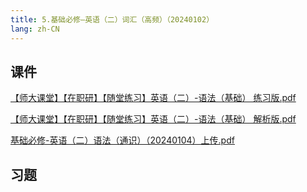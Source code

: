 ```yaml
---
title: 5.基础必修—英语（二）词汇（高频）（20240102）
lang: zh-CN
---
```



## 课件
[【师大课堂】【在职研】【随堂练习】英语（二）-语法（基础） 练习版.pdf](..%2F..%2Fpublic%2Fenglish%2F1.%E8%8B%B1%E8%AF%AD%E4%BA%8C-%E6%AD%A3%E5%BC%8F%E8%AF%BE%2F6.%E5%9F%BA%E7%A1%80%E5%BF%85%E4%BF%AE%E2%80%94%E8%8B%B1%E8%AF%AD%EF%BC%88%E4%BA%8C%EF%BC%89%E8%AF%AD%E6%B3%95%EF%BC%88%E5%9F%BA%E7%A1%80%EF%BC%89%EF%BC%8820240104%EF%BC%89%2F%E3%80%90%E5%B8%88%E5%A4%A7%E8%AF%BE%E5%A0%82%E3%80%91%E3%80%90%E5%9C%A8%E8%81%8C%E7%A0%94%E3%80%91%E3%80%90%E9%9A%8F%E5%A0%82%E7%BB%83%E4%B9%A0%E3%80%91%E8%8B%B1%E8%AF%AD%EF%BC%88%E4%BA%8C%EF%BC%89-%E8%AF%AD%E6%B3%95%EF%BC%88%E5%9F%BA%E7%A1%80%EF%BC%89%20%E7%BB%83%E4%B9%A0%E7%89%88.pdf)

[【师大课堂】【在职研】【随堂练习】英语（二）-语法（基础） 解析版.pdf](..%2F..%2Fpublic%2Fenglish%2F1.%E8%8B%B1%E8%AF%AD%E4%BA%8C-%E6%AD%A3%E5%BC%8F%E8%AF%BE%2F6.%E5%9F%BA%E7%A1%80%E5%BF%85%E4%BF%AE%E2%80%94%E8%8B%B1%E8%AF%AD%EF%BC%88%E4%BA%8C%EF%BC%89%E8%AF%AD%E6%B3%95%EF%BC%88%E5%9F%BA%E7%A1%80%EF%BC%89%EF%BC%8820240104%EF%BC%89%2F%E3%80%90%E5%B8%88%E5%A4%A7%E8%AF%BE%E5%A0%82%E3%80%91%E3%80%90%E5%9C%A8%E8%81%8C%E7%A0%94%E3%80%91%E3%80%90%E9%9A%8F%E5%A0%82%E7%BB%83%E4%B9%A0%E3%80%91%E8%8B%B1%E8%AF%AD%EF%BC%88%E4%BA%8C%EF%BC%89-%E8%AF%AD%E6%B3%95%EF%BC%88%E5%9F%BA%E7%A1%80%EF%BC%89%20%E8%A7%A3%E6%9E%90%E7%89%88.pdf)

[基础必修-英语（二）语法（通识）（20240104）上传.pdf](..%2F..%2Fpublic%2Fenglish%2F1.%E8%8B%B1%E8%AF%AD%E4%BA%8C-%E6%AD%A3%E5%BC%8F%E8%AF%BE%2F6.%E5%9F%BA%E7%A1%80%E5%BF%85%E4%BF%AE%E2%80%94%E8%8B%B1%E8%AF%AD%EF%BC%88%E4%BA%8C%EF%BC%89%E8%AF%AD%E6%B3%95%EF%BC%88%E5%9F%BA%E7%A1%80%EF%BC%89%EF%BC%8820240104%EF%BC%89%2F%E5%9F%BA%E7%A1%80%E5%BF%85%E4%BF%AE-%E8%8B%B1%E8%AF%AD%EF%BC%88%E4%BA%8C%EF%BC%89%E8%AF%AD%E6%B3%95%EF%BC%88%E9%80%9A%E8%AF%86%EF%BC%89%EF%BC%8820240104%EF%BC%89%E4%B8%8A%E4%BC%A0.pdf)


## 习题
```



```








